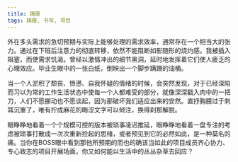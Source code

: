 ```yaml
---
title: 蹒跚
tags: 蹒跚, 书写, 项目
---
```



外在多头需求的急切预期与实际上能够处理的需求效率，通常存在一个相当大的张力。通过在下班后注意力的彻底转移，依然不能阻断如影随形的烧灼感。我被插入阻塞，而使需求饥渴。曾经以激情冲出的细节黑洞，延时地发挥着它们使人疲乏的心理效应。毕业生眼中的一张白纸，倒映出一个脚步蹒跚的油桶。

当一个人淤积了颓丧、愤懑、自我怀疑的情绪的时候，会突然发现，对于已经深陷而习以为常的工作生活状态中使每一个人都难受的部分，就像深深戳入肉中的一把刀，人们不愿挪动也不愿谈起，因为那破坏我们适应出来的安然。直抒胸臆过于刺耳沉重了，唯有拧成麻花的晦涩文字可以倾注，换得刹那解脱。

眼睁睁地看着一个个规模可控的版本被琐事凌迟推延，眼睁睁地看着一盘专注的考虑被琐事打散成一次次重新捡起的思绪，或者预见到它的必然如此，是一种莫名的痛。当你在BOSS眼中看到那他所预期的而也的确该当如此的项目成员齐心协力、专心致志的项目开展场面，你又如何能以生活中的丛丛杂草去回应？

